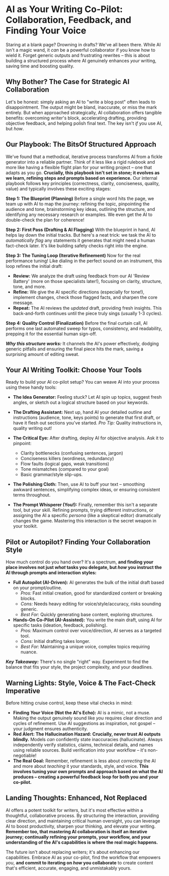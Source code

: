 # AI as Your Writing Co-Pilot: Collaboration, Feedback, and Finding Your Voice

Staring at a blank page? Drowning in drafts? We've all been there. While AI isn't a magic wand, it *can* be a powerful collaborator if you know how to wield it. Forget generic outputs and frustrating rewrites – this is about building a structured process where AI genuinely enhances *your* writing, saving time and boosting quality.

## Why Bother? The Case for Strategic AI Collaboration

Let's be honest: simply asking an AI to "write a blog post" often leads to disappointment. The output might be bland, inaccurate, or miss the mark entirely. But when approached strategically, AI collaboration offers tangible benefits: overcoming writer's block, accelerating drafting, providing objective feedback, and helping polish final text. The key isn't *if* you use AI, but *how*.

## Our Playbook: The BitsOf Structured Approach

We've found that a methodical, iterative process transforms AI from a fickle generator into a reliable partner. Think of it less like a rigid rulebook and more like having a flexible flight plan for your writing project – one that adapts as you go. **Crucially, this playbook isn't set in stone; it evolves as we learn, refining steps and prompts based on experience.** Our internal playbook follows key principles (correctness, clarity, conciseness, quality, value) and typically involves these exciting stages:

**Step 1: The Blueprint (Planning)**
Before a single word hits the page, we team up with AI to map the journey: refining the topic, pinpointing the audience and tone, brainstorming key ideas, outlining the structure, and identifying any necessary research or examples. We even get the AI to double-check the plan for coherence!

**Step 2: First Pass (Drafting & AI Flagging)**
With the blueprint in hand, AI helps lay down the initial tracks. But here's a neat trick: we task the AI to *automatically flag* any statements it generates that might need a human fact-check later. It's like building safety checks right into the engine.

**Step 3: The Tuning Loop (Iterative Refinement)**
Now for the real performance tuning! Like dialing in the perfect sound on an instrument, this loop refines the initial draft:
*   **Review:** We analyze the draft using feedback from our AI 'Review Battery' (more on those specialists later!), focusing on clarity, structure, tone, and more.
*   **Refine:** We give the AI specific directions (especially for tone!), implement changes, check those flagged facts, and sharpen the core message.
*   **Repeat:** The AI reviews the *updated* draft, providing fresh insights. This back-and-forth continues until the piece truly sings (usually 1-3 cycles).

**Step 4: Quality Control (Finalization)**
Before the final curtain call, AI performs one last automated sweep for typos, consistency, and readability, prepping it for the essential human sign-off.

***Why this structure works:*** It channels the AI's power effectively, dodging generic pitfalls and ensuring the final piece hits the mark, saving a surprising amount of editing sweat.

## Your AI Writing Toolkit: Choose Your Tools

Ready to build your AI co-pilot setup? You can weave AI into your process using these handy tools:

*   **The Idea Generator:** Feeling stuck? Let AI spin up topics, suggest fresh angles, or sketch out a logical structure based on your keywords.

*   **The Drafting Assistant:** Next up, hand AI your detailed outline and instructions (audience, tone, keys points) to generate that first draft, or have it flesh out sections you've started. *Pro Tip:* Quality instructions in, quality writing out!

*   **The Critical Eye:** After drafting, deploy AI for objective analysis. Ask it to pinpoint:
    *   Clarity bottlenecks (confusing sentences, jargon)
    *   Conciseness killers (wordiness, redundancy)
    *   Flow faults (logical gaps, weak transitions)
    *   Tone mismatches (compared to your goal)
    *   Basic grammar/style slip-ups.

*   **The Polishing Cloth:** Then, use AI to buff your text – smoothing awkward sentences, simplifying complex ideas, or ensuring consistent terms throughout.

*   **The Prompt Whisperer (You!):** Finally, remember this isn't a separate tool, but *your* skill. Refining prompts, trying different instructions, or assigning the AI a specific *persona* (like a skeptical editor) dramatically changes the game. Mastering this interaction *is* the secret weapon in your toolkit.

## Pilot or Autopilot? Finding Your Collaboration Style

How much control do you hand over? It's a spectrum, **and finding your place involves not just *what* tasks you delegate, but *how* you instruct the AI through prompts and interaction styles:**

*   **Full Autopilot (AI-Driven):** AI generates the bulk of the initial draft based on your prompt/outline.
    *   *Pros:* Fast initial creation, good for standardized content or breaking blocks.
    *   *Cons:* Needs heavy editing for voice/style/accuracy, risks sounding generic.
    *   *Best For:* Quickly generating base content, exploring structures.
*   **Hands-On Co-Pilot (AI-Assisted):** You write the main draft, using AI for specific tasks (ideation, feedback, polishing).
    *   *Pros:* Maximum control over voice/direction, AI serves as a targeted tool.
    *   *Cons:* Initial drafting takes longer.
    *   *Best For:* Maintaining a unique voice, complex topics requiring nuance.

***Key Takeaway:*** There's no single "right" way. Experiment to find the balance that fits your style, the project complexity, and your deadlines.

## Warning Lights: Style, Voice & The Fact-Check Imperative

Before hitting cruise control, keep these vital checks in mind:

*   **Finding *Your* Voice (Not the AI's Echo):** AI is a mimic, not a muse. Making the output genuinely sound like *you* requires clear direction and cycles of refinement. Use AI suggestions as inspiration, not gospel – your judgment ensures authenticity.
*   **Red Alert: The Hallucination Hazard:** **Crucially, never trust AI outputs blindly.** Models *can* confidently state inaccuracies (hallucinate). Always independently verify statistics, claims, technical details, and names using reliable sources. Build verification into your workflow – it's non-negotiable!
*   **The Real Goal:** Remember, refinement is less about *correcting* the AI and more about *teaching* it your standards, style, and voice. **This involves tuning your own prompts and approach based on what the AI produces – creating a powerful feedback loop for both you and your co-pilot.**

## Landing Thoughts: Enhanced, Not Replaced

AI offers a potent toolkit for writers, but it's most effective within a thoughtful, collaborative process. By structuring the interaction, providing clear direction, and maintaining critical human oversight, you can leverage AI to boost productivity, sharpen your thinking, and elevate your writing. **Remember too, that mastering AI collaboration is itself an iterative journey; continually refining your prompts, your workflow, and your understanding of the AI's capabilities is where the real magic happens.**

The future isn't about replacing writers; it's about enhancing our capabilities. Embrace AI as your co-pilot, find the workflow that empowers *you*, **and commit to iterating on *how* you collaborate** to create content that's efficient, accurate, engaging, and unmistakably yours. 